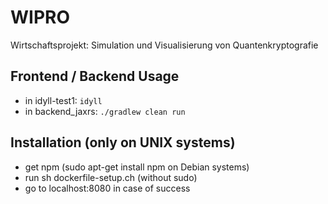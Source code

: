 # WIPRO
Wirtschaftsprojekt: Simulation und Visualisierung von Quantenkryptografie

## Frontend / Backend Usage 

* in idyll-test1: `idyll`
* in backend_jaxrs: `./gradlew clean run`

## Installation (only on UNIX systems)
* get npm (sudo apt-get install npm on Debian systems)
* run sh dockerfile-setup.ch (without sudo) 
* go to localhost:8080 in case of success
